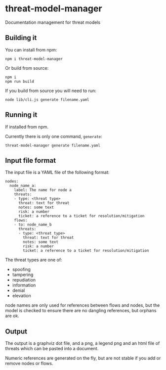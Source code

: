 # threat-model-manager

Documentation management for threat models

## Building it

You can install from npm:

    npm i threat-model-manager

Or build from source:

    npm i
    npm run build

If you build from source you will need to run:

    node lib/cli.js generate filename.yaml

## Running it

If installed from npm.

Currently there is only one command, `generate`:

    threat-model-manager generate filename.yaml

## Input file format

The input file is a YAML file of the following format:

    nodes:
      node_name_a:
        label: The name for node a
        threats:
        - type: <threat type>
          threat: text for threat
          notes: some text
          risk: a number
          ticket: a reference to a ticket for resolution/mitigation
        flows:
        - to: node_name_b
          threats:
          - type: <threat type>
            threat: text for threat
            notes: some text
            risk: a number
            ticket: a reference to a ticket for resolution/mitigation

The threat types are one of:

- spoofing
- tampering
- repudiation
- information
- denial
- elevation

node names are only used for references between flows and nodes, but the model is checked to ensure there are no dangling references, but orphans are ok.

## Output

The output is a graphviz dot file, and a png, a legend png and an html file of threats which can be pasted into a document.

Numeric references are generated on the fly, but are not stable if you add or remove nodes or flows.
